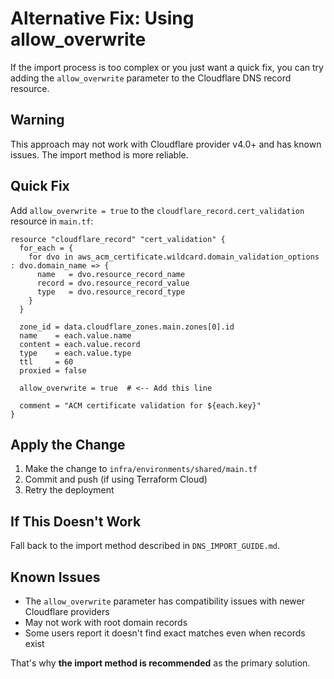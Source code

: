 # Alternative Fix: Using allow_overwrite

If the import process is too complex or you just want a quick fix, you can try adding the `allow_overwrite` parameter to the Cloudflare DNS record resource.

## Warning

This approach may not work with Cloudflare provider v4.0+ and has known issues. The import method is more reliable.

## Quick Fix

Add `allow_overwrite = true` to the `cloudflare_record.cert_validation` resource in `main.tf`:

```hcl
resource "cloudflare_record" "cert_validation" {
  for_each = {
    for dvo in aws_acm_certificate.wildcard.domain_validation_options : dvo.domain_name => {
      name   = dvo.resource_record_name
      record = dvo.resource_record_value
      type   = dvo.resource_record_type
    }
  }

  zone_id = data.cloudflare_zones.main.zones[0].id
  name    = each.value.name
  content = each.value.record
  type    = each.value.type
  ttl     = 60
  proxied = false

  allow_overwrite = true  # <-- Add this line

  comment = "ACM certificate validation for ${each.key}"
}
```

## Apply the Change

1. Make the change to `infra/environments/shared/main.tf`
2. Commit and push (if using Terraform Cloud)
3. Retry the deployment

## If This Doesn't Work

Fall back to the import method described in `DNS_IMPORT_GUIDE.md`.

## Known Issues

- The `allow_overwrite` parameter has compatibility issues with newer Cloudflare providers
- May not work with root domain records
- Some users report it doesn't find exact matches even when records exist

That's why **the import method is recommended** as the primary solution.
